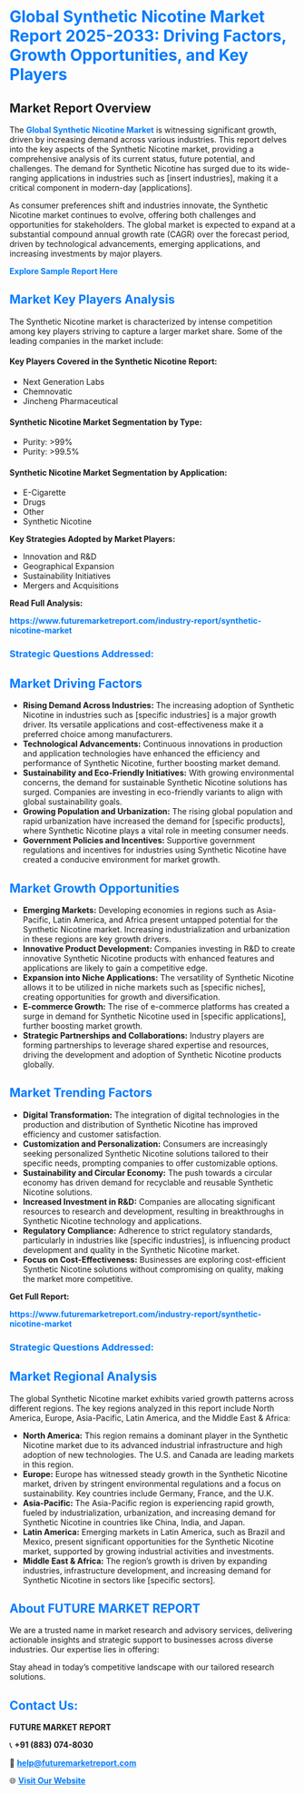 <h1 style="color: #007BFF;">Global Synthetic Nicotine Market Report 2025-2033: Driving Factors, Growth Opportunities, and Key Players</h1>

<section id="overview">
<h2>Market Report Overview</h2>
<p>The <a href="https://www.futuremarketreport.com/industry-report/synthetic-nicotine-market" style="color: #007BFF; text-decoration: none;"><strong>Global Synthetic Nicotine Market</strong></a> is witnessing significant growth, driven by increasing demand across various industries. This report delves into the key aspects of the Synthetic Nicotine market, providing a comprehensive analysis of its current status, future potential, and challenges. The demand for Synthetic Nicotine has surged due to its wide-ranging applications in industries such as [insert industries], making it a critical component in modern-day [applications].</p>
<p>As consumer preferences shift and industries innovate, the Synthetic Nicotine market continues to evolve, offering both challenges and opportunities for stakeholders. The global market is expected to expand at a substantial compound annual growth rate (CAGR) over the forecast period, driven by technological advancements, emerging applications, and increasing investments by major players.</p>
</section>

<section id="overview">
<p><a href="https://www.futuremarketreport.com/request-sample/reportId=127242" style="color: #007BFF; text-decoration: none;"><strong>Explore Sample Report Here</strong></a></p>
</section>

<section id="key-players">
<h2 style="color: #007BFF;">Market Key Players Analysis</h2>
<p>The Synthetic Nicotine market is characterized by intense competition among key players striving to capture a larger market share. Some of the leading companies in the market include:</p>
<h4>Key Players Covered in the Synthetic Nicotine Report:</h4>
<ul><li>Next Generation Labs</li><li>Chemnovatic</li><li>Jincheng Pharmaceutical</li></ul>
<h4>Synthetic Nicotine Market Segmentation by Type:</h4>
<ul><li>Purity: &gt;99%</li><li>Purity: &gt;99.5%</li></ul>

<h4>Synthetic Nicotine Market Segmentation by Application:</h4>
<ul><li>E-Cigarette</li><li>Drugs</li><li>Other</li><li>Synthetic Nicotine</li></ul>
<p><strong>Key Strategies Adopted by Market Players:</strong></p>
<ul>
<li>Innovation and R&D</li>
<li>Geographical Expansion</li>
<li>Sustainability Initiatives</li>
<li>Mergers and Acquisitions</li>
</ul>
</section>

<section>
<p><strong>Read Full Analysis: </strong></p><a href="https://www.futuremarketreport.com/industry-report/synthetic-nicotine-market" style="color: #007BFF; text-decoration: none;"><strong>https://www.futuremarketreport.com/industry-report/synthetic-nicotine-market</strong></a>
<h3 style="color: #007BFF;">Strategic Questions Addressed:</h3>
</section>

<section id="driving-factors">
<h2 style="color: #007BFF;">Market Driving Factors</h2>
<ul>
<li><strong>Rising Demand Across Industries:</strong> The increasing adoption of Synthetic Nicotine in industries such as [specific industries] is a major growth driver. Its versatile applications and cost-effectiveness make it a preferred choice among manufacturers.</li>
<li><strong>Technological Advancements:</strong> Continuous innovations in production and application technologies have enhanced the efficiency and performance of Synthetic Nicotine, further boosting market demand.</li>
<li><strong>Sustainability and Eco-Friendly Initiatives:</strong> With growing environmental concerns, the demand for sustainable Synthetic Nicotine solutions has surged. Companies are investing in eco-friendly variants to align with global sustainability goals.</li>
<li><strong>Growing Population and Urbanization:</strong> The rising global population and rapid urbanization have increased the demand for [specific products], where Synthetic Nicotine plays a vital role in meeting consumer needs.</li>
<li><strong>Government Policies and Incentives:</strong> Supportive government regulations and incentives for industries using Synthetic Nicotine have created a conducive environment for market growth.</li>
</ul>
</section>

<section id="growth-opportunities">
<h2 style="color: #007BFF;">Market Growth Opportunities</h2>
<ul>
<li><strong>Emerging Markets:</strong> Developing economies in regions such as Asia-Pacific, Latin America, and Africa present untapped potential for the Synthetic Nicotine market. Increasing industrialization and urbanization in these regions are key growth drivers.</li>
<li><strong>Innovative Product Development:</strong> Companies investing in R&D to create innovative Synthetic Nicotine products with enhanced features and applications are likely to gain a competitive edge.</li>
<li><strong>Expansion into Niche Applications:</strong> The versatility of Synthetic Nicotine allows it to be utilized in niche markets such as [specific niches], creating opportunities for growth and diversification.</li>
<li><strong>E-commerce Growth:</strong> The rise of e-commerce platforms has created a surge in demand for Synthetic Nicotine used in [specific applications], further boosting market growth.</li>
<li><strong>Strategic Partnerships and Collaborations:</strong> Industry players are forming partnerships to leverage shared expertise and resources, driving the development and adoption of Synthetic Nicotine products globally.</li>
</ul>
</section>

<section id="trending-factors">
<h2 style="color: #007BFF;">Market Trending Factors</h2>
<ul>
<li><strong>Digital Transformation:</strong> The integration of digital technologies in the production and distribution of Synthetic Nicotine has improved efficiency and customer satisfaction.</li>
<li><strong>Customization and Personalization:</strong> Consumers are increasingly seeking personalized Synthetic Nicotine solutions tailored to their specific needs, prompting companies to offer customizable options.</li>
<li><strong>Sustainability and Circular Economy:</strong> The push towards a circular economy has driven demand for recyclable and reusable Synthetic Nicotine solutions.</li>
<li><strong>Increased Investment in R&D:</strong> Companies are allocating significant resources to research and development, resulting in breakthroughs in Synthetic Nicotine technology and applications.</li>
<li><strong>Regulatory Compliance:</strong> Adherence to strict regulatory standards, particularly in industries like [specific industries], is influencing product development and quality in the Synthetic Nicotine market.</li>
<li><strong>Focus on Cost-Effectiveness:</strong> Businesses are exploring cost-efficient Synthetic Nicotine solutions without compromising on quality, making the market more competitive.</li>
</ul>
</section>

<section>
<p><strong>Get Full Report: </strong></p><a href="https://www.futuremarketreport.com/industry-report/synthetic-nicotine-market" style="color: #007BFF; text-decoration: none;"><strong>https://www.futuremarketreport.com/industry-report/synthetic-nicotine-market</strong></a>
<h3 style="color: #007BFF;">Strategic Questions Addressed:</h3>
</section>


<section id="regional-analysis">
<h2 style="color: #007BFF;">Market Regional Analysis</h2>
<p>The global Synthetic Nicotine market exhibits varied growth patterns across different regions. The key regions analyzed in this report include North America, Europe, Asia-Pacific, Latin America, and the Middle East & Africa:</p>
<ul>
<li><strong>North America:</strong> This region remains a dominant player in the Synthetic Nicotine market due to its advanced industrial infrastructure and high adoption of new technologies. The U.S. and Canada are leading markets in this region.</li>
<li><strong>Europe:</strong> Europe has witnessed steady growth in the Synthetic Nicotine market, driven by stringent environmental regulations and a focus on sustainability. Key countries include Germany, France, and the U.K.</li>
<li><strong>Asia-Pacific:</strong> The Asia-Pacific region is experiencing rapid growth, fueled by industrialization, urbanization, and increasing demand for Synthetic Nicotine in countries like China, India, and Japan.</li>
<li><strong>Latin America:</strong> Emerging markets in Latin America, such as Brazil and Mexico, present significant opportunities for the Synthetic Nicotine market, supported by growing industrial activities and investments.</li>
<li><strong>Middle East & Africa:</strong> The region’s growth is driven by expanding industries, infrastructure development, and increasing demand for Synthetic Nicotine in sectors like [specific sectors].</li>
</ul>
</section>

<footer>
<h2 style="color: #007BFF;">About FUTURE MARKET REPORT</h2>
<p>We are a trusted name in market research and advisory services, delivering actionable insights and strategic support to businesses across diverse industries. Our expertise lies in offering:</p>

<p>Stay ahead in today’s competitive landscape with our tailored research solutions.</p>

<h2 style="color: #007BFF;">Contact Us:</h2>
<p><strong>FUTURE MARKET REPORT</strong></p>
<p>📞 <strong>+91 (883) 074-8030</strong></p>
<p>📧 <strong><a href="mailto:help@futuremarketreport.com" style="color: #007BFF;">help@futuremarketreport.com</a></strong></p>
<p>🌐 <strong><a href="https://www.futuremarketreport.com/" style="color: #007BFF;">Visit Our Website</a></strong></p>
</footer>